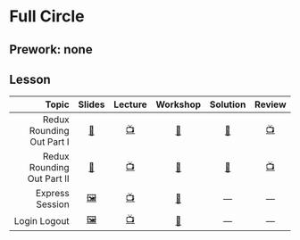 # Full Circle

## Prework: none

## Lesson

Topic | Slides | Lecture | Workshop | Solution | Review
-----:|:------:|:-------:|:--------:|:--------:|:-----:
Redux Rounding Out Part I | [📖][fc-1a] | [📺][fc-1b] | [🔬][fc-1c] | [👾][fc-1d] | [📺][fc-1e] |
Redux Rounding Out Part II | [📖][fc-2a] | [📺][fc-2b] | [🔬][fc-2c] | [👾][fc-2d] | [📺][fc-2e] |
Express Session | [🖼️][fc-3a] | [📺][fc-3b] | [🔬][fc-3c] | — | — |
Login Logout | [🖼️][fc-4a] | [📺][fc-4b] | [🤝][fc-3c] | — | — |

[fc-1a]: 1-redux-rounding-out-part-1/lecture-notes.md
[fc-1b]: https://youtu.be/EyhYXNcYOgw
[fc-1c]: https://learn.fullstackacademy.com/workshop/5afafc7d88c81b000415947d/landing
[fc-1d]: 1-redux-rounding-out-part-1/Lab.CombineReducers
[fc-1e]: https://youtu.be/JigkHWk5NxE
[fc-2a]: 2-redux-rounding-out-part-2/lecture-notes.md
[fc-2b]: https://youtu.be/PCRh9qv_BLQ
[fc-2c]: https://learn.fullstackacademy.com/workshop/5ac1d1ba26613b000477768c/landing
[fc-2d]: 2-redux-rounding-out-part-2/Lab.ReduxRoundingOut
[fc-2e]: https://youtu.be/_79YNxbf0bk
[fc-3a]: 3-express-session/Express%20Sessions.pdf
[fc-3b]: https://youtu.be/cGL2LHw-r7g
[fc-3c]: https://learn.fullstackacademy.com/workshop/5a5e07923f699c00040db778/landing
[fc-4a]: 4-login-logout/Login%20and%20Logout.pdf
[fc-4b]: https://youtu.be/5ZKLk5viXcI
[fc-4c]: https://learn.fullstackacademy.com/workshop/5a5e151f15ef7a0004702fda/landing

